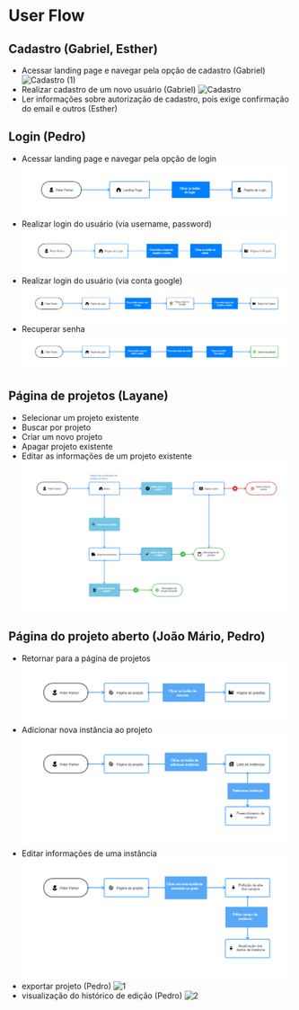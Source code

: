 # User Flow

## Cadastro (Gabriel, Esther)

- Acessar landing page e navegar pela opção de cadastro (Gabriel)
  ![Cadastro (1)](https://github.com/joaomariofm/experiencia-do-usuario-de-software-2023-1/assets/80073676/a0b041f6-7110-4f32-8f24-0725c732c2c9)
- Realizar cadastro de um novo usuário (Gabriel)
  ![Cadastro](https://github.com/joaomariofm/experiencia-do-usuario-de-software-2023-1/assets/80073676/3c8685f6-84ce-46b9-9cdf-3a0129fae01c)
- Ler informações sobre autorização de cadastro, pois exige confirmação do email e outros (Esther)

## Login (Pedro)

- Acessar landing page e navegar pela opção de login
![userflow](./assets/acessar_login.png)
- Realizar login do usuário (via username, password)
![userflow](./assets/usuario_e_senha.png)
- Realizar login do usuário (via conta google)
![userflow](./assets/login_google.png)
- Recuperar senha
![userflow](./assets/recuperar_senha.png)

## Página de projetos (Layane)

- Selecionar um projeto existente
- Buscar por projeto
- Criar um novo projeto
- Apagar projeto existente
- Editar as informações de um projeto existente
![userflow](./assets/UserFlowPaginaDeProjetos.png)

## Página do projeto aberto (João Mário, Pedro)

- Retornar para a página de projetos
![userflow](./assets/return-to-projects-page-userflow.png)
- Adicionar nova instância ao projeto
![userflow](./assets/add-new-instance-userflow.png)
- Editar informações de uma instância
![userflow](./assets/edit-instance-information-userflow.png)
- exportar projeto (Pedro)
![1](https://github.com/joaomariofm/experiencia-do-usuario-de-software-2023-1/assets/59118868/1665082b-da2d-4cd9-9a05-a5344749f4bf)
- visualização do histórico de edição (Pedro)
![2](https://github.com/joaomariofm/experiencia-do-usuario-de-software-2023-1/assets/59118868/605d0034-7652-4c2a-ab32-51757487c311)
